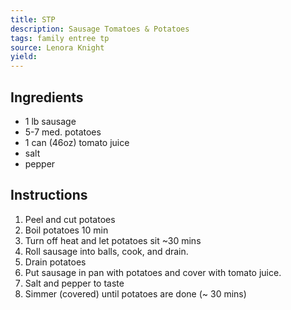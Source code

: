 ```yaml
---
title: STP
description: Sausage Tomatoes & Potatoes
tags: family entree tp
source: Lenora Knight
yield: 
---
```

## Ingredients
- 1 lb sausage
- 5-7 med. potatoes
- 1 can (46oz) tomato juice
- salt
- pepper

## Instructions
1. Peel and cut potatoes
2. Boil potatoes 10 min
3. Turn off heat and let potatoes sit ~30 mins
4. Roll sausage into balls, cook, and drain.
5. Drain potatoes
6. Put sausage in pan with potatoes and cover with tomato juice.
7. Salt and pepper to taste
8. Simmer (covered) until potatoes are done (~ 30 mins)
